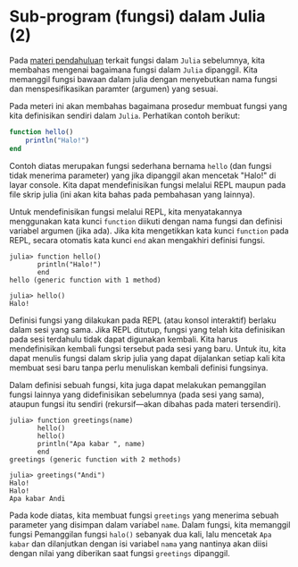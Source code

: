 # Sub-program (fungsi) dalam Julia (2)

Pada [materi pendahuluan](01_julia_function.md) terkait fungsi dalam `Julia` sebelumnya, kita membahas mengenai bagaimana fungsi dalam `Julia` dipanggil. Kita memanggil fungsi bawaan dalam julia dengan menyebutkan nama fungsi dan menspesifikasikan paramter (argumen) yang sesuai.

Pada meteri ini akan membahas bagaimana prosedur membuat fungsi yang kita definisikan sendiri dalam `Julia`. Perhatikan contoh berikut:

```Julia
function hello()
    println("Halo!")
end
```

Contoh diatas merupakan fungsi sederhana bernama `hello` (dan fungsi tidak menerima parameter) yang jika dipanggil akan mencetak "Halo!" di layar console. Kita dapat mendefinisikan fungsi melalui REPL maupun pada file skrip julia (ini akan kita bahas pada pembahasan yang lainnya).

Untuk mendefinisikan fungsi melalui REPL, kita menyatakannya menggunakan kata kunci `function` diikuti dengan nama fungsi dan definisi variabel argumen (jika ada). Jika kita mengetikkan kata kunci `function` pada REPL, secara otomatis kata kunci `end` akan mengakhiri definisi fungsi.

```console
julia> function hello()
       println("Halo!")
       end
hello (generic function with 1 method)

julia> hello()
Halo!
```

Definisi fungsi yang dilakukan pada REPL (atau konsol interaktif) berlaku dalam sesi yang sama. Jika REPL ditutup, fungsi yang telah kita definisikan pada sesi terdahulu tidak dapat digunakan kembali. Kita harus mendefinisikan kembali fungsi tersebut pada sesi yang baru. Untuk itu, kita dapat menulis fungsi dalam skrip julia yang dapat dijalankan setiap kali kita membuat sesi baru tanpa perlu menuliskan kembali definisi fungsinya.

Dalam definisi sebuah fungsi, kita juga dapat melakukan pemanggilan fungsi lainnya yang didefinisikan sebelumnya (pada sesi yang sama), ataupun fungsi itu sendiri (rekursif&mdash;akan dibahas pada materi tersendiri).

```console
julia> function greetings(name)
       hello()
       hello()
       println("Apa kabar ", name)
       end
greetings (generic function with 2 methods)

julia> greetings("Andi")
Halo!
Halo!
Apa kabar Andi
```

Pada kode diatas, kita membuat fungsi `greetings` yang menerima sebuah parameter yang disimpan dalam variabel `name`. Dalam fungsi, kita memanggil fungsi Pemanggilan fungsi `halo()` sebanyak dua kali, lalu mencetak `Apa kabar` dan dilanjutkan dengan isi variabel `nama` yang nantinya akan diisi dengan nilai yang diberikan saat fungsi `greetings` dipanggil.
